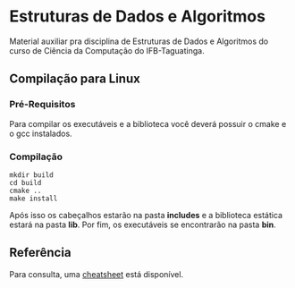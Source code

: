 # Estruturas de Dados e Algoritmos

Material auxiliar pra disciplina de Estruturas de Dados e Algoritmos do curso de Ciência da Computação do IFB-Taguatinga.

## Compilação para Linux

### Pré-Requisitos
Para compilar os executáveis e a biblioteca você deverá possuir o cmake e o gcc instalados.

### Compilação

```shell
mkdir build
cd build
cmake ..
make install
```

Após isso os cabeçalhos estarão na pasta **includes** e a biblioteca estática estará na pasta **lib**. Por fim,
os executáveis se encontrarão na pasta **bin**.

## Referência

Para consulta, uma [cheatsheet](cheatsheet.pdf) está disponível.

